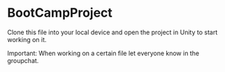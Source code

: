 # BootCampProject
 
Clone this file into your local device and open the project in Unity to start working on it.

Important: When working on a certain file let everyone know in the groupchat.
